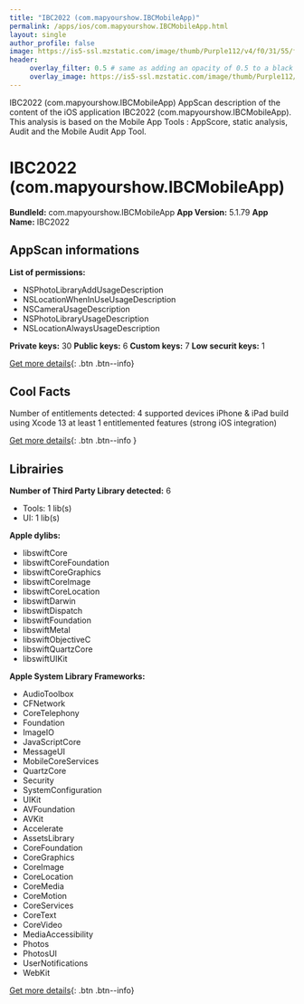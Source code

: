 ```yaml
---
title: "IBC2022 (com.mapyourshow.IBCMobileApp)"
permalink: /apps/ios/com.mapyourshow.IBCMobileApp.html
layout: single
author_profile: false
image: https://is5-ssl.mzstatic.com/image/thumb/Purple112/v4/f0/31/55/f031551f-e196-8593-61f0-e04898183e79/AppIcon-0-0-1x_U007emarketing-0-0-0-7-0-0-sRGB-0-0-0-GLES2_U002c0-512MB-85-220-0-0.png/512x512bb.jpg
header: 
     overlay_filter: 0.5 # same as adding an opacity of 0.5 to a black background
     overlay_image: https://is5-ssl.mzstatic.com/image/thumb/Purple112/v4/f0/31/55/f031551f-e196-8593-61f0-e04898183e79/AppIcon-0-0-1x_U007emarketing-0-0-0-7-0-0-sRGB-0-0-0-GLES2_U002c0-512MB-85-220-0-0.png/512x512bb.jpg
---
```

IBC2022 (com.mapyourshow.IBCMobileApp) AppScan description of the content of the iOS application IBC2022 (com.mapyourshow.IBCMobileApp). This analysis is based on the Mobile App Tools : AppScore, static analysis, Audit and the Mobile Audit App Tool.

# IBC2022 (com.mapyourshow.IBCMobileApp)

**BundleId:** com.mapyourshow.IBCMobileApp
**App Version:** 5.1.79
**App Name:** IBC2022


## AppScan informations 

**List of permissions:** 
- NSPhotoLibraryAddUsageDescription
- NSLocationWhenInUseUsageDescription
- NSCameraUsageDescription
- NSPhotoLibraryUsageDescription
- NSLocationAlwaysUsageDescription
  
  
**Private keys:** 30
**Public keys:** 6
**Custom keys:** 7
**Low securit keys:** 1
  
[Get more details](/pricing.html){: .btn .btn--info}

## Cool Facts

Number of entitlements detected: 4
supported devices iPhone & iPad
build using Xcode 13
at least 1 entitlemented features (strong iOS integration)
  
[Get more details](/pricing.html){: .btn .btn--info }

## Librairies 
**Number of Third Party Library detected:** 6
- Tools: 1 lib(s)
- UI: 1 lib(s)


**Apple dylibs:**
- libswiftCore
- libswiftCoreFoundation
- libswiftCoreGraphics
- libswiftCoreImage
- libswiftCoreLocation
- libswiftDarwin
- libswiftDispatch
- libswiftFoundation
- libswiftMetal
- libswiftObjectiveC
- libswiftQuartzCore
- libswiftUIKit


**Apple System Library Frameworks:**
- AudioToolbox
- CFNetwork
- CoreTelephony
- Foundation
- ImageIO
- JavaScriptCore
- MessageUI
- MobileCoreServices
- QuartzCore
- Security
- SystemConfiguration
- UIKit
- AVFoundation
- AVKit
- Accelerate
- AssetsLibrary
- CoreFoundation
- CoreGraphics
- CoreImage
- CoreLocation
- CoreMedia
- CoreMotion
- CoreServices
- CoreText
- CoreVideo
- MediaAccessibility
- Photos
- PhotosUI
- UserNotifications
- WebKit


  
[Get more details](/pricing.html){: .btn .btn--info}

